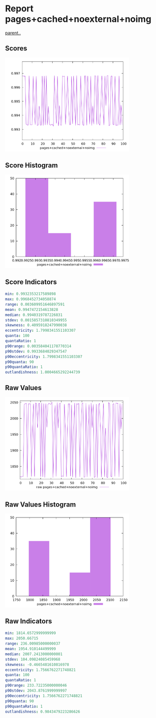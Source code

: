 # Report pages+cached+noexternal+noimg

[parent..](./..)  


## Scores

![score](./score.png)  

## Score Histogram

![hist](./hist.png)  

## Score Indicators

```yaml
min: 0.9932353217589898
max: 0.9968452734058874
range: 0.003609951646897591
mean: 0.9947472154613828
median: 0.9940319787226831
stdev: 0.0015857310810349955
skewness: 0.4095918247990038
eccentricity: 1.7998341551103307
quanta: 100
quantaRatio: 1
p90range: 0.003584041178770314
p90stdev: 0.9933684029347547
p90eccentricity: 1.7998341551103307
p90quanta: 90
p90quantaRatio: 1
outlandishness: 1.0004665292244739

```

## Raw Values

![raw](./raw.png)  

## Raw Values Histogram

![raw hist](./raw_hist.png)  

## Raw Indicators

```yaml
min: 1814.6572999999999
max: 2050.66715
range: 236.00985000000037
mean: 1954.910144499999
median: 2007.2413000000001
stdev: 104.09824085459968
skewness: -0.4665481610816978
eccentricity: 1.7566762271748821
quanta: 100
quantaRatio: 1
p90range: 233.72235000000046
p90stdev: 2043.8761999999997
p90eccentricity: 1.7566762271748821
p90quanta: 90
p90quantaRatio: 1
outlandishness: 0.9843479223286626

```

<style>
  img {
    max-width: 80%;
  }
</style>
      
